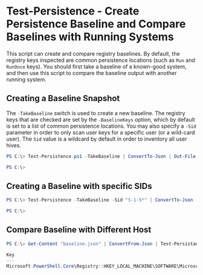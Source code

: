 # Test-Persistence - Create Persistence Baseline and Compare Baselines with Running Systems

This script can create and compare registry baselines. By default, the registry keys inspected are common persistence locations (such as `Run` and `RunOnce` keys). You should first take a baseline of a known-good system, and then use this script to compare the baseline output with another running system.

## Creating a Baseline Snapshot

The `-TakeBaseline` switch is used to create a new baseline. The registry keys that are checked are set by the `-BaselineKeys` option, which by default is set to a list of common persistence locations. You may also specify a `-Sid` parameter in order to only scan user keys for a specific user (or a wild-card user). The `Sid` value is a wildcard by default in order to inventory all user hives.

```powershell
PS C:\> Test-Persistence.ps1 -TakeBaseline | ConvertTo-Json | Out-File "baseline.json"

PS C:\> 
```

## Creating a Baseline with specific SIDs

```powershell
PS C:\> Test-Persistence -TakeBaseline -Sid "S-1-5*" | ConvertTo-Json | Out-File "baseline.json"

PS C:\>
```

## Compare Baseline with Different Host

```powershell
PS C:\> Get-Content "baseline.json" | ConvertFrom-Json | Test-Persistance

Key                                                                                                  Name        Baseline Value                
---                                                                                                  ----        -------- -----                
Microsoft.PowerShell.Core\Registry::HKEY_LOCAL_MACHINE\SOFTWARE\Microsoft\Windows\CurrentVersion\Run This is Bad          %APPDATA%\malware.exe
```
